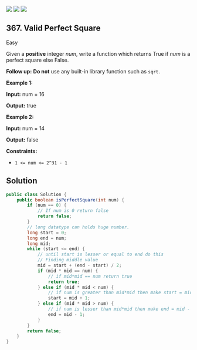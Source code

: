[![](https://img.shields.io/github/stars/javadev/LeetCode-in-Java?label=Stars&style=flat-square)](https://github.com/javadev/LeetCode-in-Java)
[![](https://img.shields.io/github/forks/javadev/LeetCode-in-Java?label=Fork%20me%20on%20GitHub%20&style=flat-square)](https://github.com/javadev/LeetCode-in-Java/fork)
[![](https://img.shields.io/badge/-LeetCode%20in%20Kotlin-blue?style=flat-square)](https://github.com/javadev/LeetCode-in-Kotlin)

## 367\. Valid Perfect Square

Easy

Given a **positive** integer _num_, write a function which returns True if _num_ is a perfect square else False.

**Follow up:** **Do not** use any built-in library function such as `sqrt`.

**Example 1:**

**Input:** num = 16

**Output:** true

**Example 2:**

**Input:** num = 14

**Output:** false

**Constraints:**

*   `1 <= num <= 2^31 - 1`

## Solution

```java
public class Solution {
    public boolean isPerfectSquare(int num) {
        if (num == 0) {
            // If num is 0 return false
            return false;
        }
        // long datatype can holds huge number.
        long start = 0;
        long end = num;
        long mid;
        while (start <= end) {
            // until start is lesser or equal to end do this
            // Finding middle value
            mid = start + (end - start) / 2;
            if (mid * mid == num) {
                // if mid*mid == num return true
                return true;
            } else if (mid * mid < num) {
                // if num is greater than mid*mid then make start = mid + 1
                start = mid + 1;
            } else if (mid * mid > num) {
                // if num is lesser than mid*mid then make end = mid - 1
                end = mid - 1;
            }
        }
        return false;
    }
}
```